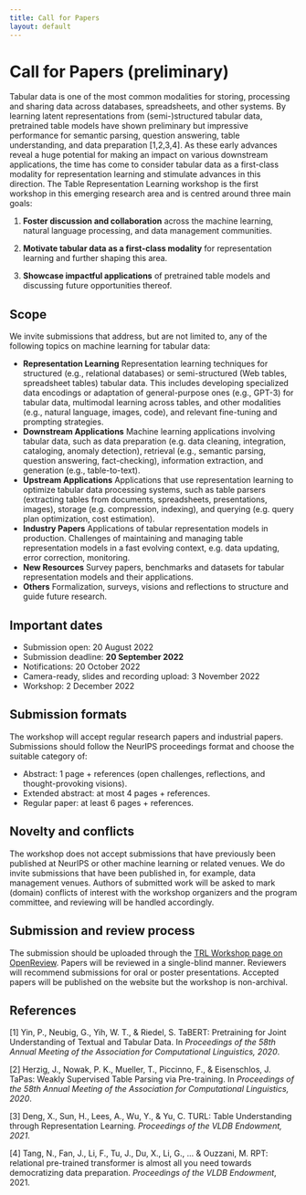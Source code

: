 ```yaml
---
title: Call for Papers
layout: default
---
```


# Call for Papers (preliminary)

Tabular data is one of the most common modalities for storing, processing and sharing data across databases, spreadsheets, and other systems. By learning latent representations from (semi-)structured tabular data, pretrained table models have shown preliminary but impressive performance for semantic parsing, question answering, table understanding, and data preparation [1,2,3,4]. As these early advances reveal a huge potential for making an impact on various downstream applications, the time has come to consider tabular data as a first-class modality for representation learning and stimulate advances in this direction. The Table Representation Learning workshop is the first workshop in this emerging research area and is centred around three main goals:

1) **Foster discussion and collaboration** across the machine learning, natural language processing, and data management communities.

2) **Motivate tabular data as a first-class modality** for representation learning and further shaping this area.

3) **Showcase impactful applications** of pretrained table models and discussing future opportunities thereof.


## Scope

We invite submissions that address, but are not limited to, any of the following topics on machine learning for tabular data:
- **Representation Learning** Representation learning techniques for structured (e.g., relational databases) or semi-structured (Web tables, spreadsheet tables) tabular data. This includes developing specialized data encodings or adaptation of general-purpose ones (e.g., GPT-3) for tabular data, multimodal learning across tables, and other modalities (e.g., natural language, images, code), and relevant fine-tuning and prompting strategies.
- **Downstream Applications** Machine learning applications involving tabular data, such as data preparation (e.g. data cleaning, integration, cataloging, anomaly detection), retrieval (e.g., semantic parsing, question answering, fact-checking), information extraction, and generation (e.g., table-to-text).
- **Upstream Applications** Applications that use representation learning to optimize tabular data processing systems, such as table parsers (extracting tables from documents, spreadsheets, presentations, images), storage (e.g. compression, indexing), and querying (e.g. query plan optimization, cost estimation).
- **Industry Papers** Applications of tabular representation models in production. Challenges of maintaining and managing table representation models in a fast evolving context, e.g. data updating, error correction, monitoring.
- **New Resources** Survey papers, benchmarks and datasets for tabular representation models and their applications.
- **Others** Formalization, surveys, visions and reflections to structure and guide future research.


## Important dates
- Submission open: 20 August 2022
- Submission deadline: <b>20 September 2022</b>
- Notifications: 20 October 2022
- Camera-ready, slides and recording upload: 3 November 2022
- Workshop: 2 December 2022


## Submission formats
The workshop will accept regular research papers and industrial papers. Submissions should follow the NeurIPS proceedings format and choose the suitable category of:
- Abstract: 1 page + references (open challenges, reflections, and thought-provoking visions).
- Extended abstract: at most 4 pages + references.
- Regular paper: at least 6 pages + references.


## Novelty and conflicts

The workshop does not accept submissions that have previously been published at NeurIPS or other machine learning or related venues. We do invite submissions that have been published in, for example, data management venues. Authors of submitted work will be asked to mark (domain) conflicts of interest with the workshop organizers and the program committee, and reviewing will be handled accordingly.


## Submission and review process

The submission should be uploaded through the <a href="https://openreview.net/group?id=NeurIPS.cc/2022/Workshop/TRL" target="blank">TRL Workshop page on OpenReview</a>. Papers will be reviewed in a single-blind manner. Reviewers will recommend submissions for oral or poster presentations. Accepted papers will be published on the website but the workshop is non-archival.


## References

[1] Yin, P., Neubig, G., Yih, W. T., & Riedel, S. TaBERT: Pretraining for Joint Understanding of Textual and Tabular Data. In *Proceedings of the 58th Annual Meeting of the Association for Computational Linguistics, 2020*.

[2] Herzig, J., Nowak, P. K., Mueller, T., Piccinno, F., & Eisenschlos, J. TaPas: Weakly Supervised Table Parsing via Pre-training. In *Proceedings of the 58th Annual Meeting of the Association for Computational Linguistics, 2020*.

[3] Deng, X., Sun, H., Lees, A., Wu, Y., & Yu, C. TURL: Table Understanding through Representation Learning. *Proceedings of the VLDB Endowment, 2021*.

[4] Tang, N., Fan, J., Li, F., Tu, J., Du, X., Li, G., ... & Ouzzani, M. RPT: relational pre-trained transformer is almost all you need towards democratizing data preparation. *Proceedings of the VLDB Endowment*, 2021.